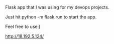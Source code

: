 Flask app that I was using for my devops projects.

Just hit python -m flask run to start the app.

Feel free to use:)

http://18.192.5.124/

